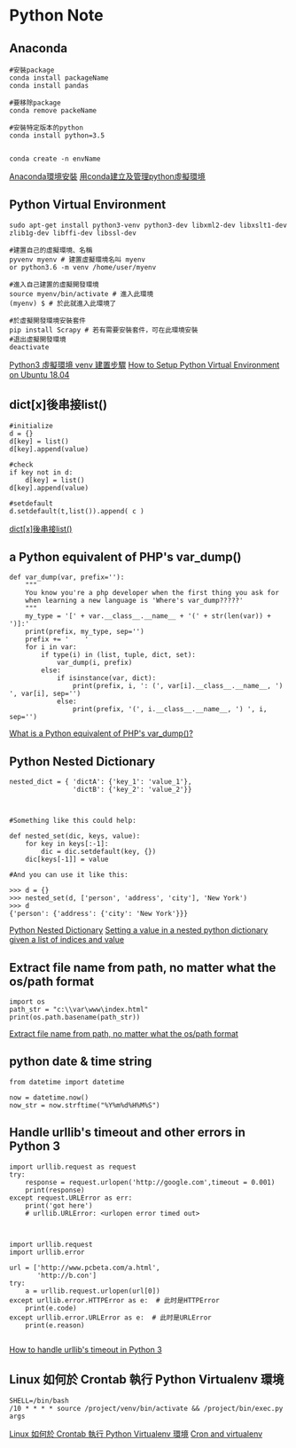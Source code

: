 Python Note
=======


Anaconda
----------

```
#安裝package
conda install packageName
conda install pandas

#要移除package
conda remove packeName

#安裝特定版本的python
conda install python=3.5


conda create -n envName
```
[Anaconda環境安裝](https://ithelp.ithome.com.tw/articles/10192460)
[用conda建立及管理python虛擬環境](https://medium.com/python4u/%E7%94%A8conda%E5%BB%BA%E7%AB%8B%E5%8F%8A%E7%AE%A1%E7%90%86python%E8%99%9B%E6%93%AC%E7%92%B0%E5%A2%83-b61fd2a76566)

Python Virtual Environment
----------

```
sudo apt-get install python3-venv python3-dev libxml2-dev libxslt1-dev zlib1g-dev libffi-dev libssl-dev

#建置自己的虛擬環境、名稱
pyvenv myenv # 建置虛擬環境名叫 myenv
or python3.6 -m venv /home/user/myenv

#進入自己建置的虛擬開發環境
source myenv/bin/activate # 進入此環境
(myenv) $ # 於此就進入此環境了

#於虛擬開發環境安裝套件
pip install Scrapy # 若有需要安裝套件，可在此環境安裝
#退出虛擬開發環境
deactivate

```
[Python3 虛擬環境 venv 建置步驟](https://blog.longwin.com.tw/2016/08/python-virtualenv-venv-build-2016/)
[How to Setup Python Virtual Environment on Ubuntu 18.04](https://linoxide.com/linux-how-to/setup-python-virtual-environment-ubuntu/)

dict[x]後串接list()
----------

```
#initialize
d = {}
d[key] = list()
d[key].append(value)

#check
if key not in d:
    d[key] = list()
d[key].append(value)

#setdefault
d.setdefault(t,list()).append( c )
```


[dict[x]後串接list()](http://lucaswei.blogspot.com/2012/05/pythondictxlist.html)



a Python equivalent of PHP's var_dump()
----------

```
def var_dump(var, prefix=''):
    """
    You know you're a php developer when the first thing you ask for
    when learning a new language is 'Where's var_dump?????'
    """
    my_type = '[' + var.__class__.__name__ + '(' + str(len(var)) + ')]:'
    print(prefix, my_type, sep='')
    prefix += '    '
    for i in var:
        if type(i) in (list, tuple, dict, set):
            var_dump(i, prefix)
        else:
            if isinstance(var, dict):
                print(prefix, i, ': (', var[i].__class__.__name__, ') ', var[i], sep='')
            else:
                print(prefix, '(', i.__class__.__name__, ') ', i, sep='')

```

[What is a Python equivalent of PHP's var_dump()?](https://stackoverflow.com/questions/383944/what-is-a-python-equivalent-of-phps-var-dump)


Python Nested Dictionary
----------

```
nested_dict = { 'dictA': {'key_1': 'value_1'},
                'dictB': {'key_2': 'value_2'}}



#Something like this could help:

def nested_set(dic, keys, value):
    for key in keys[:-1]:
        dic = dic.setdefault(key, {})
    dic[keys[-1]] = value

#And you can use it like this:

>>> d = {}
>>> nested_set(d, ['person', 'address', 'city'], 'New York')
>>> d
{'person': {'address': {'city': 'New York'}}}

```

[Python Nested Dictionary](https://www.geeksforgeeks.org/python-nested-dictionary/)
[Setting a value in a nested python dictionary given a list of indices and value](https://stackoverflow.com/questions/13687924/setting-a-value-in-a-nested-python-dictionary-given-a-list-of-indices-and-value)



Extract file name from path, no matter what the os/path format
----------

```
import os
path_str = "c:\\var\www\index.html"
print(os.path.basename(path_str))
```

[Extract file name from path, no matter what the os/path format](https://stackoverflow.com/questions/8384737/extract-file-name-from-path-no-matter-what-the-os-path-format)



python date & time string
----------

```
from datetime import datetime

now = datetime.now()
now_str = now.strftime("%Y%m%d%H%M%S")
```


Handle urllib's timeout and other errors  in Python 3
----------

```
import urllib.request as request
try:
    response = request.urlopen('http://google.com',timeout = 0.001)
    print(response)
except request.URLError as err:
    print('got here')
    # urllib.URLError: <urlopen error timed out>



import urllib.request
import urllib.error

url = ['http://www.pcbeta.com/a.html',
       'http://b.con']
try:
    a = urllib.request.urlopen(url[0])
except urllib.error.HTTPError as e:  # 此时是HTTPError
    print(e.code)
except urllib.error.URLError as e:  # 此时是URLError
    print(e.reason)


```

[How to handle urllib's timeout in Python 3](https://stackoverflow.com/questions/8763451/how-to-handle-urllibs-timeout-in-python-3)

Linux 如何於 Crontab 執行 Python Virtualenv 環境
----------

```
SHELL=/bin/bash
/10 * * * * source /project/venv/bin/activate && /project/bin/exec.py args
```
[Linux 如何於 Crontab 執行 Python Virtualenv 環境](https://blog.longwin.com.tw/2019/03/linux-crontab-python-virtualenv-env-2019/)
[Cron and virtualenv](https://stackoverflow.com/questions/3287038/cron-and-virtualenv)
